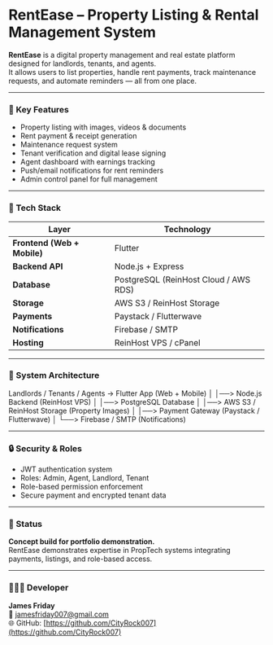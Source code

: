 # RentEase – Property Listing & Rental Management System

**RentEase** is a digital property management and real estate platform designed for landlords, tenants, and agents.  
It allows users to list properties, handle rent payments, track maintenance requests, and automate reminders — all from one place.

---

### 🏡 Key Features
- Property listing with images, videos & documents  
- Rent payment & receipt generation  
- Maintenance request system  
- Tenant verification and digital lease signing  
- Agent dashboard with earnings tracking  
- Push/email notifications for rent reminders  
- Admin control panel for full management  

---

### 🧠 Tech Stack
| Layer | Technology |
|-------|-------------|
| **Frontend (Web + Mobile)** | Flutter |
| **Backend API** | Node.js + Express |
| **Database** | PostgreSQL (ReinHost Cloud / AWS RDS) |
| **Storage** | AWS S3 / ReinHost Storage |
| **Payments** | Paystack / Flutterwave |
| **Notifications** | Firebase / SMTP |
| **Hosting** | ReinHost VPS / cPanel |

---

### 🧩 System Architecture
Landlords / Tenants / Agents → Flutter App (Web + Mobile)
│
│──> Node.js Backend (ReinHost VPS)
│
│──> PostgreSQL Database
│
│──> AWS S3 / ReinHost Storage (Property Images)
│
│──> Payment Gateway (Paystack / Flutterwave)
│
└──> Firebase / SMTP (Notifications)


---

### 🔒 Security & Roles
- JWT authentication system  
- Roles: Admin, Agent, Landlord, Tenant  
- Role-based permission enforcement  
- Secure payment and encrypted tenant data  

---

### 🧾 Status
**Concept build for portfolio demonstration.**  
RentEase demonstrates expertise in PropTech systems integrating payments, listings, and role-based access.

---

### 👨🏽‍💻 Developer
**James Friday**  
📧 jamesfriday007@gmail.com  
🌐 GitHub: [https://github.com/CityRock007](https://github.com/CityRock007)
